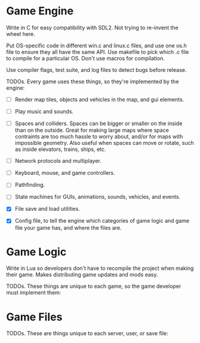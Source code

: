 # Game Engine

Write in C for easy compatibility with SDL2.
Not trying to re-invent the wheel here.

Put OS-specific code in different win.c and linux.c files, and use one os.h file to ensure they all have the same API. 
Use makefile to pick which .c file to compile for a particular OS. Don't use macros for compilation.

Use compiler flags, test suite, and log files to detect bugs before release.

TODOs. Every game uses these things, so they're implemented by the engine:

- [ ] Render map tiles, objects and vehicles in the map, and gui elements.
- [ ] Play music and sounds.
- [ ] Spaces and colliders. 
Spaces can be bigger or smaller on the inside than on the outside. 
Great for making large maps where space contraints are too much hassle to worry about, and/or for maps with impossible geometry.
Also useful when spaces can move or rotate, such as inside elevators, trains, ships, etc.

- [ ] Network protocols and multiplayer.
- [ ] Keyboard, mouse, and game controllers.
- [ ] Pathfinding.
- [ ] State machines for GUIs, animations, sounds, vehicles, and events.
- [x] File save and load utilities.
- [X] Config file, to tell the engine which categories of game logic and game file your game has, and where the files are.

# Game Logic

Write in Lua so developers don't have to recompile the project when making their game. Makes distributing game updates and mods easy.

TODOs. These things are unique to each game, so the game developer must implement them:

# Game Files

TODOs. These are things unique to each server, user, or save file:

